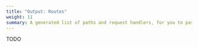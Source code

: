 ```yaml
---
title: "Output: Routes"
weight: 11
summary: A generated list of paths and request handlers, for you to pass to your preferred routing library.
---
```


TODO
